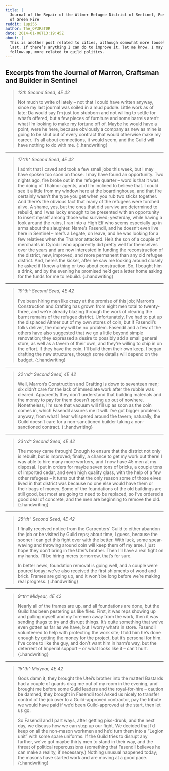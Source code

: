```yaml
---
title: |
  Journal of the Repair of the Altmer Refugee District of Sentinel, Post-Night
  of Green Fire
reddit: 1upi56
author: The_OP3RaT0R
date: 2014-01-08T13:19:45Z
about: |
  This is another post related to cities, although somewhat more loosely than my
  last. If there’s anything I can do to improve it, let me know. I may write a
  follow-up, more related to guild politics.
---
```


## Excerpts from the Journal of Marron, Craftsman and Builder in Sentinel

> *12th Second Seed, 4E 42*
>
> Not much to write of lately – not that I could have written anyway, since my
> last journal was soiled in a mud puddle. Little work as of late; Da would say
> I’m just too stubborn and not willing to settle for what’s offered, but a few
> pieces of furniture and some barrels aren’t what I’m looking to make my
> fortune off of. Maybe he would have a point, were he here, because obviously a
> company as new as mine is going to be shut out of every contract that would
> otherwise make my career. It’s all about connections, it would seem, and the
> Guild will have nothing to do with me.
{:.handwriting}

----

> *17^th^ Second Seed, 4E 42*
>
> I admit that I caved and took a few small jobs this week, but I may have
> spoken too soon on those. I may have found an opportunity. Two nights ago,
> fire broke out in the refugee quarter – word is that it was the doing of
> Thalmor agents, and I’m inclined to believe that. I could see it a little from
> my window here at the boardinghouse, and that fire certainly wasn’t the type
> you get when you rub two sticks together. And there’s the obvious fact that
> many of the refugees were torched alive. A shame, yes, but the ones that did
> survive are determined to rebuild, and I was lucky enough to be presented with
> an opportunity to insert myself among those who survived; yesterday, while
> having a look around the ruins, I ran into a High Elf who seems especially up
> in arms about the slaughter. Name’s Fasendil, and he doesn’t even live here in
> Sentinel – mer’s a Legate, on leave, and he was looking for a few relatives
> when the Thalmor attacked. He’s the son of a couple of merchants in Cyrodiil
> who apparently did pretty well for themselves over the years and are now
> interested in funding the reconstruction of the district, new, improved, and
> more permanent than any old refugee district. And, here’s the kicker, after he
> saw me looking around closely he asked if I knew a thing or two about
> construction. So, I bought him a drink, and by the evening he promised he’d
> get a letter home asking for the funds for me to rebuild.
{:.handwriting}

----

> *19^th^ Second Seed, 4E 42*
>
> I’ve been hiring men like crazy at the promise of this job; Marron’s
> Construction and Crafting has grown from eight men total to twenty-three, and
> we’re already blazing through the work of clearing the burnt remains of the
> refugee district. Unfortunately, I’ve had to put up the displaced Altmer out
> of my own stores of coin, but if Fasendil’s folks deliver, the money will be
> no problem. Fasendil and a few of the others have also suggested that we go a
> little beyond simple renovation; they expressed a desire to possibly add a
> small general store, as well as a tavern of their own, and they’re willing to
> chip in on the effort. If they have the coin, I’ll build them their own keep.
> I began drafting the new structures, though some details will depend on the
> budget.
{:.handwriting}

----

> *22^nd^ Second Seed, 4E 42*
>
> Well, Marron’s Construction and Crafting is down to seventeen men; six didn’t
> care for the lack of immediate work after the rubble was cleared. Apparently
> they don’t understand that building materials and the money to pay for them
> doesn’t spring up out of nowhere. Nonetheless, I’m sure that vacuum will fill
> up as soon as the coin comes in, which Fasendil assures me it will. I’ve got
> bigger problems anyway, from what I hear whispered around the tavern;
> naturally, the Guild doesn’t care for a non-sanctioned builder taking a
> non-sanctioned contract.
{:.handwriting}

----

> *23^rd^ Second Seed, 4E 42*
>
> The money came through! Enough to ensure that the district not only is
> rebuilt, but is improved; finally, a chance to get my work out there! I was
> able to hire many more workers, and I now have 45 men at my disposal. I put in
> orders for maybe seven tons of bricks, a couple tons of imported cedar, and
> even high quality glass, with the help of a few other refugees – it turns out
> that the only reason some of those elves lived in that district was because no
> one else would have them or their bags of money. Some of the foundations of
> the old buildings are still good, but most are going to need to be replaced,
> so I’ve ordered a good deal of concrete, and the men are beginning to remove
> the old.
{:.handwriting}

----

> *25^th^ Second Seed, 4E 42*
>
> I finally received notice from the Carpenters’ Guild to either abandon the job
> or be visited by Guild reps; about time, I guess, because the sooner I can get
> this fight over with the better. With luck, some spear-waving and throwing
> around coin will keep them off my arse. I just hope they don’t bring in the
> Utei’s brother. Then I’ll have a real fight on my hands. I’ll be hiring mercs
> tomorrow, that’s for sure.
>
> In better news, foundation removal is going well, and a couple were poured
> today; we’ve also received the first shipments of wood and brick. Frames are
> going up, and it won’t be long before we’re making real progress.
{:.handwriting}

----

> *9^th^ Midyear, 4E 42*
>
> Nearly all of the frames are up, and all foundations are done, but the Guild
> has been pestering us like flies. First, it was reps showing up and pulling
> myself and my foremen away from the work, then it was sending thugs to try and
> disrupt things. It’s quite something that we’ve even gotten as far as we have,
> but I worry what’s in store. Fasendil volunteered to help with protecting the
> work site; I told him he’s done enough by getting the money for the project,
> but it’s personal for him. I’ve come to like the guy, and don’t want him in
> harm’s way, but the deterrent of Imperial support – or what looks like it –
> can’t hurt.
{:.handwriting}

----

> *15^th^ Midyear, 4E 42*
>
> Gods damn it, they brought the Utei’s brother into the matter! Bastards had a
> couple of guards drag me out of my room in the evening, and brought me before
> some Guild leaders and the royal-for-hire – caution be damned, they brought in
> Fasendil too! Asked us nicely to transfer control of the job over to a
> Guild-approved contractor, pay the tribute we would have paid if we’d been
> Guild-approved at the start, then let us go.
>
> So Fasendil and I part ways, after getting piss-drunk, and the next day, we
> discuss how we can step up our fight. We decided that I’d keep on all the
> non-mason workmen and he’d turn them into a “Legion unit” with some spare
> uniforms. If the Guild tries to disrupt any further, we’ve got maybe thirty
> men to stand in their way, and the threat of political repercussions
> (something that Fasendil believes he can make a reality, if necessary.)
> Nothing unusual happened today; the masons have started work and are moving at
> a good pace.
{:.handwriting}
